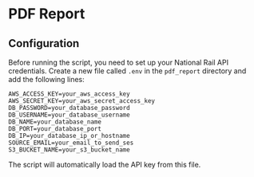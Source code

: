 # PDF Report



## Configuration

Before running the script, you need to set up your National Rail API credentials. Create a new file called `.env` in the `pdf_report` directory and add the following lines:

```text
AWS_ACCESS_KEY=your_aws_access_key
AWS_SECRET_KEY=your_aws_secret_access_key
DB_PASSWORD=your_database_password
DB_USERNAME=your_database_username
DB_NAME=your_database_name
DB_PORT=your_database_port
DB_IP=your_database_ip_or_hostname
SOURCE_EMAIL=your_email_to_send_ses
S3_BUCKET_NAME=your_s3_bucket_name 
```

The script will automatically load the API key from this file.
